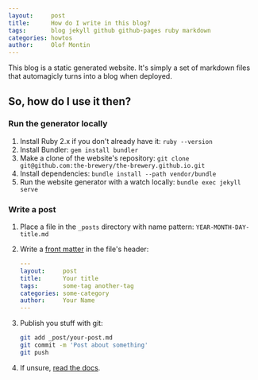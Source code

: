 ```yaml
---
layout:     post
title:      How do I write in this blog?
tags:       blog jekyll github github-pages ruby markdown
categories: howtos
author:     Olof Montin
---
```


This blog is a static generated website. It's simply a set of markdown files that automagicly turns into a blog when deployed.

So, how do I use it then?
-------------------------

### Run the generator locally

1. Install Ruby 2.x if you don't already have it: `ruby --version`
2. Install Bundler: `gem install bundler`
3. Make a clone of the website's repository: `git clone git@github.com:the-brewery/the-brewery.github.io.git`
4. Install dependencies: `bundle install --path vendor/bundle`
5. Run the website generator with a watch locally: `bundle exec jekyll serve`

### Write a post

1. Place a file in the `_posts` directory with name pattern: `YEAR-MONTH-DAY-title.md`
2. Write a [front matter](http://jekyllrb.com/docs/frontmatter/) in the file's header:

    ```yaml
    ---
    layout:     post
    title:      Your title
    tags:       some-tag another-tag
    categories: some-category
    author:     Your Name
    ---
    ```
3. Publish you stuff with git:

    ```bash
    git add _post/your-post.md
    git commit -m 'Post about something'
    git push
    ```

4. If unsure, [read the docs](http://jekyllrb.com/docs/posts/).
